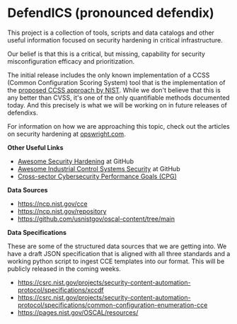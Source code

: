 # DefendICS (pronounced defendix)

This project is a collection of tools, scripts and data catalogs and other useful information focused on security hardening in critical infrastructure. 

Our belief is that this is a critical, but missing, capability for security misconfiguration efficacy and prioritization.

The initial release includes the only known implementation of a CCSS (Common Configuration Scoring System) tool that is the implementation of the [proposed CCSS approach by NIST]("https://www.nist.gov/publications/common-configuration-scoring-system-ccss-metrics-software-security-configuration"). While we don't believe that this is any better than CVSS, it's one of the only quantifiable methods documented today. And this precisely is what we will be working on in future releases of defendixs.

For information on how we are approaching this topic, check out the articles on security hardening at [opswright.com]("https://www.opswright.com/topic/security-hardening").

**Other Useful Links**

* [Awesome Security Hardening]("https://github.com/decalage2/awesome-security-hardening") at GitHub
* [Awesome Industrial Control Systems Security]("https://github.com/hslatman/awesome-industrial-control-system-security") at GitHub
* [Cross-sector Cybersecurity Performance Goals (CPG)]("https://www.cisa.gov/cross-sector-cybersecurity-performance-goals")

**Data Sources**

* https://ncp.nist.gov/cce
* https://ncp.nist.gov/repository
* https://github.com/usnistgov/oscal-content/tree/main


**Data Specifications**

These are some of the structured data sources that we are getting into. We have a draft JSON specification that is aligned with all three standards and a working python script to ingest CCE templates into our format. This will be publicly released in the coming weeks.

* https://csrc.nist.gov/projects/security-content-automation-protocol/specifications/xccdf
* https://csrc.nist.gov/projects/security-content-automation-protocol/specifications/common-configuration-enumeration-cce
* https://pages.nist.gov/OSCAL/resources/
